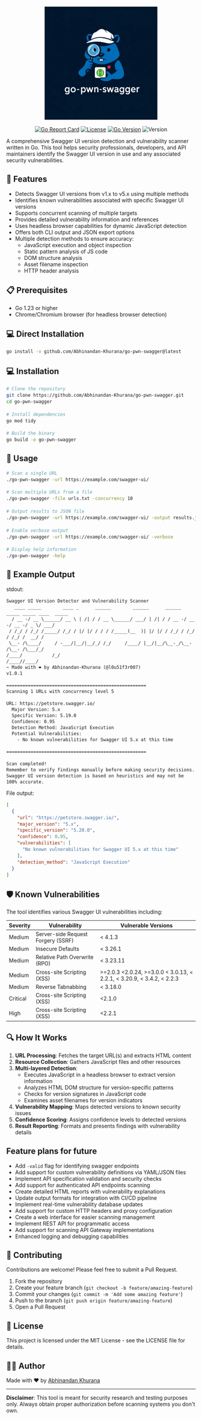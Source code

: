 <p align="center">
  <img src="./go-pwn-swagger.svg" width="300" height="300">
</p>

<p align="center">
  <a href="https://goreportcard.com/report/github.com/Abhinandan-Khurana/go-pwn-swagger"><img src="https://goreportcard.com/badge/github.com/Abhinandan-Khurana/go-pwn-swagger" alt="Go Report Card"></a>
  <a href="LICENSE"><img src="https://img.shields.io/badge/license-MIT-blue.svg" alt="License"></a>
  <a href="https://golang.org/doc/devel/release.html"><img src="https://img.shields.io/badge/Go-1.23+-00ADD8.svg" alt="Go Version"></a>
<img src="https://img.shields.io/badge/version-v1.0.1-blue.svg" alt="Version">
</p>

A comprehensive Swagger UI version detection and vulnerability scanner written in Go.
This tool helps security professionals, developers, and API maintainers identify the Swagger UI version in use and any associated security vulnerabilities.

## 🚀 Features

- Detects Swagger UI versions from v1.x to v5.x using multiple methods
- Identifies known vulnerabilities associated with specific Swagger UI versions
- Supports concurrent scanning of multiple targets
- Provides detailed vulnerability information and references
- Uses headless browser capabilities for dynamic JavaScript detection
- Offers both CLI output and JSON export options
- Multiple detection methods to ensure accuracy:
  - JavaScript execution and object inspection
  - Static pattern analysis of JS code
  - DOM structure analysis
  - Asset filename inspection
  - HTTP header analysis

## 📋 Prerequisites

- Go 1.23 or higher
- Chrome/Chromium browser (for headless browser detection)

## 💻 Direct Installation

```bash
go install -v github.com/Abhinandan-Khurana/go-pwn-swagger@latest
```

## 💻 Installation

```bash
# Clone the repository
git clone https://github.com/Abhinandan-Khurana/go-pwn-swagger.git
cd go-pwn-swagger

# Install dependencies
go mod tidy

# Build the binary
go build -o go-pwn-swagger
```

## 🔧 Usage

```bash
# Scan a single URL
./go-pwn-swagger -url https://example.com/swagger-ui/

# Scan multiple URLs from a file
./go-pwn-swagger -file urls.txt -concurrency 10

# Output results to JSON file
./go-pwn-swagger -url https://example.com/swagger-ui/ -output results.json

# Enable verbose output
./go-pwn-swagger -url https://example.com/swagger-ui/ -verbose

# Display help information
./go-pwn-swagger -help
```

## 📝 Example Output

stdout:

```
Swagger UI Version Detector and Vulnerability Scanner
   ____ _____        ____ _      ______        ______      ______ _____ _____ ____  _____
  / __ -/ __ \______/ __ \ | /| / / __ \______/ ___/ | /| / / __ -/ __ -/ __ -/ _ \/ ___/
 / /_/ / /_/ /_____/ /_/ / |/ |/ / / / /_____(__  )| |/ |/ / /_/ / /_/ / /_/ /  __/ /
 \__- /\____/     / -___/|__/|__/_/ /_/     /____/ |__/|__/\__-_/\__- /\__- /\___/_/
/____/           /_/                                            /____//____/
~ Made with ❤️ by Abhinandan-Khurana (@l0u51f3r007)                             v1.0.1

====================================================
Scanning 1 URLs with concurrency level 5

URL: https://petstore.swagger.io/
  Major Version: 5.x
  Specific Version: 5.19.0
  Confidence: 0.95
  Detection Method: JavaScript Execution
  Potential Vulnerabilities:
    - No known vulnerabilities for Swagger UI 5.x at this time

====================================================

Scan completed!
Remember to verify findings manually before making security decisions.
Swagger UI version detection is based on heuristics and may not be 100% accurate.
```

File output:

```json
[
  {
    "url": "https://petstore.swagger.io/",
    "major_version": "5.x",
    "specific_version": "5.20.0",
    "confidence": 0.95,
    "vulnerabilities": [
      "No known vulnerabilities for Swagger UI 5.x at this time"
    ],
    "detection_method": "JavaScript Execution"
  }
]
```

## 🛡️ Known Vulnerabilities

The tool identifies various Swagger UI vulnerabilities including:

| Severity | Vulnerability                      | Vulnerable Versions                                                    |
| -------- | ---------------------------------- | ---------------------------------------------------------------------- |
| Medium   | Server-side Request Forgery (SSRF) | < 4.1.3                                                                |
| Medium   | Insecure Defaults                  | < 3.26.1                                                               |
| Medium   | Relative Path Overwrite (RPO)      | < 3.23.11                                                              |
| Medium   | Cross-site Scripting (XSS)         | >=2.0.3 <2.0.24, >=3.0.0 < 3.0.13, < 2.2.1, < 3.20.9, < 3.4.2, < 2.2.3 |
| Medium   | Reverse Tabnabbing                 | < 3.18.0                                                               |
| Critical | Cross-site Scripting (XSS)         | <2.1.0                                                                 |
| High     | Cross-site Scripting (XSS)         | <2.2.1                                                                 |

## 🔍 How It Works

1. **URL Processing**: Fetches the target URL(s) and extracts HTML content
2. **Resource Collection**: Gathers JavaScript files and other resources
3. **Multi-layered Detection**:
   - Executes JavaScript in a headless browser to extract version information
   - Analyzes HTML DOM structure for version-specific patterns
   - Checks for version signatures in JavaScript code
   - Examines asset filenames for version indicators
4. **Vulnerability Mapping**: Maps detected versions to known security issues
5. **Confidence Scoring**: Assigns confidence levels to detected versions
6. **Result Reporting**: Formats and presents findings with vulnerability details

## Feature plans for future

- Add `-valid` flag for identifying swagger endpoints
- Add support for custom vulnerability definitions via YAML/JSON files
- Implement API specification validation and security checks
- Add support for authenticated API endpoints scanning
- Create detailed HTML reports with vulnerability explanations
- Update output formats for integration with CI/CD pipeline
- Implement real-time vulnerability database updates
- Add support for custom HTTP headers and proxy configuration
- Create a web interface for easier scanning management
- Implement REST API for programmatic access
- Add support for scanning API Gateway implementations
- Enhanced logging and debugging capabilities

## 🤝 Contributing

Contributions are welcome! Please feel free to submit a Pull Request.

1. Fork the repository
2. Create your feature branch (`git checkout -b feature/amazing-feature`)
3. Commit your changes (`git commit -m 'Add some amazing feature'`)
4. Push to the branch (`git push origin feature/amazing-feature`)
5. Open a Pull Request

## 📄 License

This project is licensed under the MIT License - see the LICENSE file for details.

## 👨‍💻 Author

Made with ❤️ by [Abhinandan Khurana](https://github.com/Abhinandan-Khurana)

---

**Disclaimer**: This tool is meant for security research and testing purposes only. Always obtain proper authorization before scanning systems you don't own.
